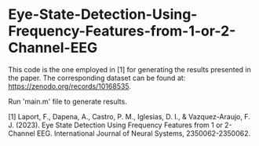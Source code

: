 # Eye-State-Detection-Using-Frequency-Features-from-1-or-2-Channel-EEG
This code is the one employed in [1] for generating the results presented in the paper.
The corresponding dataset can be found at: https://zenodo.org/records/10168535.

Run 'main.m' file to generate results.

[1] Laport, F., Dapena, A., Castro, P. M., Iglesias, D. I., & Vazquez-Araujo, F. J. (2023). Eye State Detection Using Frequency Features from 1 or 2-Channel EEG. International Journal of Neural Systems, 2350062-2350062.
